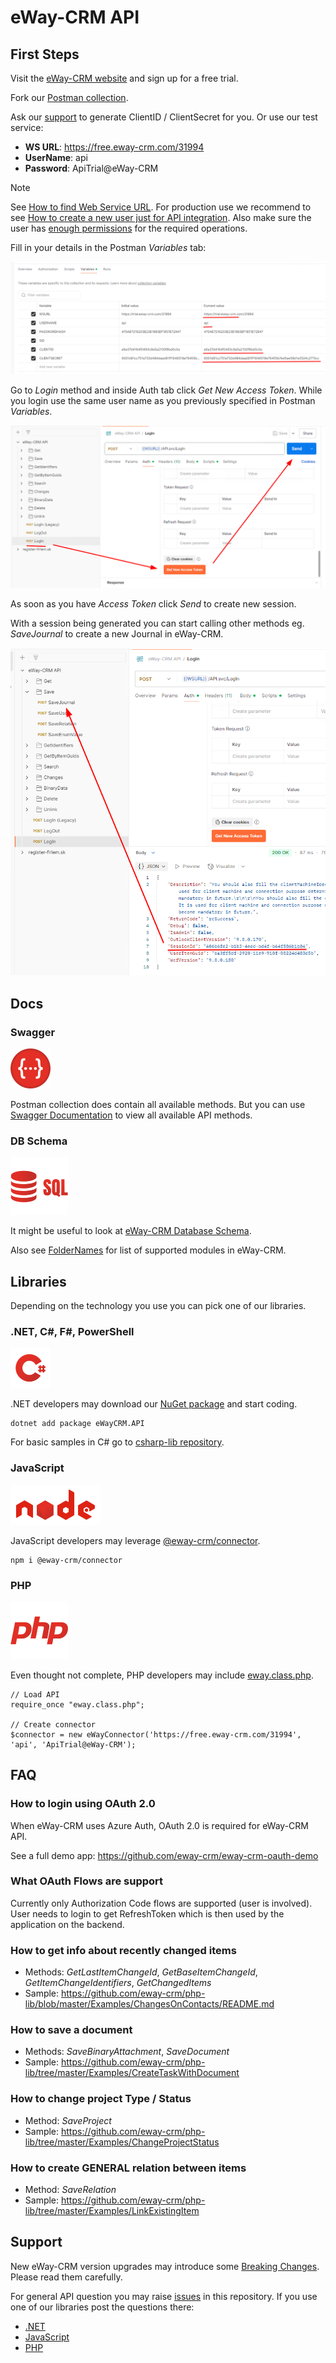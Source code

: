 # eWay-CRM API

## First Steps

Visit the [eWay-CRM website](https://www.eway-crm.com) and sign up for a free trial.

Fork our [Postman collection](https://eway.cr/postman).

Ask our [support](mailto:support@eway-crm.com) to generate ClientID / ClientSecret for you.
Or use our test service:
* **WS URL**: https://free.eway-crm.com/31994
* **UserName**: api
* **Password**: ApiTrial@eWay-CRM

> [!NOTE]
> See [How to find Web Service URL](https://www.eway-crm.com/resources/how-to-use-eway-crm/set-or-change-web-service-address/).
> For production use we recommend to see [How to create a new user just for API integration](https://kb.eway-crm.com/en/faq-1/installation/how-to-create-api-user).
> Also make sure the user has [enough permissions](https://kb.eway-crm.com/en/documentation/5-administration-application/1-users/users-create-and-manage#effective-permissions) for the required operations.

Fill in your details in the Postman *Variables* tab:

![Postman credentials](assets/postman-credentials.png)

Go to *Login* method and inside Auth tab click *Get New Access Token*. While you login
use the same user name as you previously specified in Postman *Variables*.

![Postman login](assets/postman-login.png)

As soon as you have *Access Token* click *Send* to create new session.

With a session being generated you can start calling other methods eg. *SaveJournal* to create a new Journal in eWay-CRM.

![Postman session](assets/postman-session.png)

## Docs

### Swagger

![Swagger](assets/swagger.png)

Postman collection does contain all available methods.
But you can use [Swagger Documentation](https://swagger.eway-crm.io/) to view all available API methods.

### DB Schema

![DB Schema](assets/dbscheme.png)

It might be useful to look at [eWay-CRM Database Schema](https://dev.eway-crm.com/docs/database-schema.html).

Also see [FolderNames](FolderNames.md) for list of supported modules in eWay-CRM.

## Libraries

Depending on the technology you use you can pick one of our libraries.

### .NET, C#, F#, PowerShell

![csharp-lib](assets/csharp.png)

.NET developers may download our [NuGet package](https://www.nuget.org/packages/eWayCRM.API) and start coding.

```
dotnet add package eWayCRM.API
```

For basic samples in C# go to [csharp-lib repository](https://github.com/eway-crm/csharp-lib).

### JavaScript

![nodejs](assets/nodejs.png)

JavaScript developers may leverage [@eway-crm/connector](https://www.npmjs.com/package/@eway-crm/connector).

```
npm i @eway-crm/connector
```

### PHP

![php](assets/php.png)

Even thought not complete, PHP developers may include [eway.class.php](https://github.com/eway-crm/php-lib).

```
// Load API
require_once "eway.class.php";

// Create connector
$connector = new eWayConnector('https://free.eway-crm.com/31994', 'api', 'ApiTrial@eWay-CRM');
```

## FAQ

### How to login using OAuth 2.0

When eWay-CRM uses Azure Auth, OAuth 2.0 is required for eWay-CRM API.

See a full demo app: https://github.com/eway-crm/eway-crm-oauth-demo

### What OAuth Flows are support

Currently only Authorization Code flows are supported (user is involved). User needs to
login to get RefreshToken which is then used by the application on the backend.

### How to get info about recently changed items

* Methods: *GetLastItemChangeId*, *GetBaseItemChangeId*, *GetItemChangeIdentifiers*, *GetChangedItems*
* Sample: https://github.com/eway-crm/php-lib/blob/master/Examples/ChangesOnContacts/README.md

### How to save a document

* Methods: *SaveBinaryAttachment*, *SaveDocument*
* Sample: https://github.com/eway-crm/php-lib/tree/master/Examples/CreateTaskWithDocument

### How to change project Type / Status

* Method: *SaveProject*
* Sample: https://github.com/eway-crm/php-lib/tree/master/Examples/ChangeProjectStatus

### How to create GENERAL relation between items

* Method: *SaveRelation*
* Sample: https://github.com/eway-crm/php-lib/tree/master/Examples/LinkExistingItem

## Support

New eWay-CRM version upgrades may introduce some [Breaking Changes](Breaking%20Changes.md). Please read them carefully.

For general API question you may raise [issues](https://github.com/eway-crm/api/issues) in this repository.
If you use one of our libraries post the questions there:
* [.NET](https://github.com/eway-crm/csharp-lib/issues)
* [JavaScript](https://github.com/eway-crm/js-lib/issues)
* [PHP](https://github.com/eway-crm/php-lib/issues)